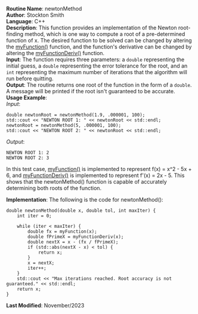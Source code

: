 **Routine Name**: newtonMethod  
**Author**: Stockton Smith  
**Language**: C++  
**Description**: This function provides an implementation of the Newton root-finding method, which is one way to compute a root of a pre-determined function of x. The desired function to be solved can be changed by altering the [myFunction()](myFunction.md) function, and the function's derivative can be changed by altering the [myFunctionDeriv()](myFunctionDeriv.md) function.  
**Input**: The function requires three parameters: a `double` representing the initial guess, a `double` representing the error tolerance for the root, and an `int` representing the maximum number of iterations that the algorithm will run before quitting.  
**Output**: The routine returns one root of the function in the form of a `double`.  A message will be printed if the root isn't guaranteed to be accurate.  
**Usage Example**:  
*Input*:  

    double newtonRoot = newtonMethod(1.9, .000001, 100);
    std::cout << "NEWTON ROOT 1: " << newtonRoot << std::endl;
    newtonRoot = newtonMethod(5, .000001, 100);
    std::cout << "NEWTON ROOT 2: " << newtonRoot << std::endl;  

*Output*:  

    NEWTON ROOT 1: 2
    NEWTON ROOT 2: 3

In this test case, [myFunction()](myFunction.md) is implemented to represent f(x) = x^2 - 5x + 6, and [myFunctionDeriv()](myFunctionDeriv.md) is implemented to represent f'(x) = 2x - 5. This shows that the newtonMethod() function is capable of accurately determining both roots of the function.

**Implementation**: The following is the code for newtonMethod():  

    double newtonMethod(double x, double tol, int maxIter) {
        int iter = 0;

        while (iter < maxIter) {
            double fx = myFunction(x);
            double fPrimeX = myFunctionDeriv(x);
            double nextX = x - (fx / fPrimeX);
            if (std::abs(nextX - x) < tol) {
                return x;
            }
            x = nextX;
            iter++;
        }
        std::cout << "Max iterations reached. Root accuracy is not guaranteed." << std::endl;
        return x;
    }

**Last Modified**: November/2023